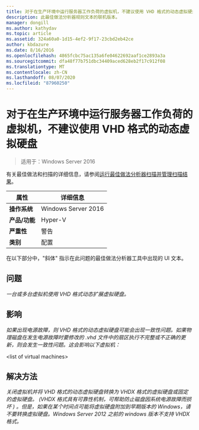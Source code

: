 ```yaml
---
title: 对于在生产环境中运行服务器工作负荷的虚拟机，不建议使用 VHD 格式的动态虚拟硬盘
description: 此最佳做法分析器规则文本的联机版本。
manager: dongill
ms.author: kathydav
ms.topic: article
ms.assetid: 324a60a0-1d15-4ef2-9f17-23cbd2eb42ce
author: kbdazure
ms.date: 8/16/2016
ms.openlocfilehash: 4865fcbc75ac135a6fe04622692aaf1ce2893a3a
ms.sourcegitcommit: dfa48f77b751dbc34409aced628eb2f17c912f08
ms.translationtype: MT
ms.contentlocale: zh-CN
ms.lasthandoff: 08/07/2020
ms.locfileid: "87960250"
---
```

# <a name="vhd-format-dynamic-virtual-hard-disks-are-not-recommended-for-virtual-machines-that-run-server-workloads-in-a-production-environment"></a>对于在生产环境中运行服务器工作负荷的虚拟机，不建议使用 VHD 格式的动态虚拟硬盘

>适用于：Windows Server 2016

有关最佳做法和扫描的详细信息，请参阅[运行最佳做法分析器扫描并管理扫描结果](https://go.microsoft.com/fwlink/p/?LinkID=223177)。

|属性|详细信息|
|-|-|
|**操作系统**|Windows Server 2016|
|**产品/功能**|Hyper-V|
|**严重性**|警告|
|**类别**|配置|

在以下部分中，"斜体" 指示在此问题的最佳做法分析器工具中出现的 UI 文本。

## <a name="issue"></a>**问题**
*一台或多台虚拟机使用 VHD 格式动态扩展虚拟硬盘。*

## <a name="impact"></a>**影响**
*如果出现电源故障，则 VHD 格式的动态虚拟硬盘可能会出现一致性问题。如果物理磁盘在发生电源故障时要修改的 .vhd 文件中的扇区执行不完整或不正确的更新，则会发生一致性问题。这会影响以下虚拟机：*

\<list of virtual machines>

## <a name="resolution"></a>**解决方法**
*关闭虚拟机并将 VHD 格式的动态虚拟硬盘转换为 VHDX 格式的虚拟硬盘或固定的虚拟硬盘。 (VHDX 格式具有可靠性机制，可帮助防止磁盘因系统电源故障而损坏 ) 。但是，如果在某个时间点可能将虚拟硬盘附加到早期版本的 Windows，请不要转换虚拟硬盘。Windows Server 2012 之前的 windows 版本不支持 VHDX 格式。*



